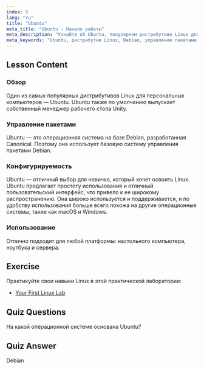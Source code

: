 ```yaml
---
index: 5
lang: "ru"
title: "Ubuntu"
meta_title: "Ubuntu - Начало работы"
meta_description: "Узнайте об Ubuntu, популярном дистрибутиве Linux для начинающих. Откройте для себя его особенности, управление пакетами и почему он отлично подходит для настольных компьютеров и серверов."
meta_keywords: "Ubuntu, дистрибутив Linux, Debian, управление пакетами, Linux для начинающих, учебник по Ubuntu, руководство по Linux"
---
```


## Lesson Content

### Обзор

Один из самых популярных дистрибутивов Linux для персональных компьютеров — Ubuntu. Ubuntu также по умолчанию выпускает собственный менеджер рабочего стола Unity.

### Управление пакетами

Ubuntu — это операционная система на базе Debian, разработанная Canonical. Поэтому она использует базовую систему управления пакетами Debian.

### Конфигурируемость

Ubuntu — отличный выбор для новичка, который хочет освоить Linux. Ubuntu предлагает простоту использования и отличный пользовательский интерфейс, что привело к ее широкому распространению. Она широко используется и поддерживается, и по удобству использования больше всего похожа на другие операционные системы, такие как macOS и Windows.

### Использование

Отлично подходит для любой платформы: настольного компьютера, ноутбука и сервера.

## Exercise

Практикуйте свои навыки Linux в этой практической лаборатории:

- [Your First Linux Lab](https://labex.io/ru/labs/linux-your-first-linux-lab-270253)

## Quiz Questions

На какой операционной системе основана Ubuntu?

## Quiz Answer

Debian
